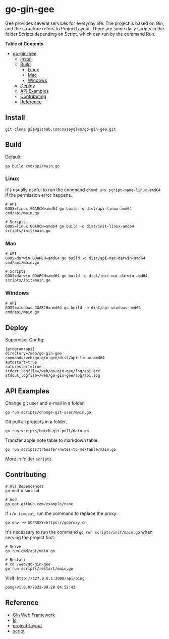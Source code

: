 # go-gin-gee

Gee provides several services for everyday life. The project is based on Gin, and the structure refers to ProjectLayout. There are some daily scripts in the folder Scripts depending on Script, which can run by the command Run.

**Table of Contents**

- [go-gin-gee](#go-gin-gee)
  - [Install](#install)
  - [Build](#build)
    - [Linux](#linux)
    - [Mac](#mac)
    - [Windows](#windows)
  - [Deploy](#deploy)
  - [API Examples](#api-examples)
  - [Contributing](#contributing)
  - [Reference](#reference)

## Install

```
git clone git@github.com:mazeyqian/go-gin-gee.git
```

## Build

Default:

```
go build cmd/api/main.go
```

### Linux

It's usually useful to run the command `chmod u+x script-name-linux-amd64` if the permission error happens.

```
# API
GOOS=linux GOARCH=amd64 go build -o dist/api-linux-amd64 cmd/api/main.go

# Scripts
GOOS=linux GOARCH=amd64 go build -o dist/init-linux-amd64 scripts/init/main.go
```

### Mac

```
# API
GOOS=darwin GOARCH=amd64 go build -o dist/api-mac-darwin-amd64 cmd/api/main.go

# Scripts
GOOS=darwin GOARCH=amd64 go build -o dist/init-mac-darwin-amd64 scripts/init/main.go
```

### Windows

```
# API
GOOS=windows GOARCH=amd64 go build -o dist/api-windows-amd64 cmd/api/main.go
```

## Deploy

Supervisor Config:

```
[program:api]
directory=/web/go-gin-gee
command=/web/go-gin-gee/dist/api-linux-amd64
autostart=true
autorestart=true
stderr_logfile=/web/go-gin-gee/log/api.err
stdout_logfile=/web/go-gin-gee/log/api.log
```

## API Examples

Change git user and e-mail in a folder.

```
go run scripts/change-git-user/main.go
```

Git pull all projects in a folder.

```
go run scripts/batch-git-pull/main.go
```

Transfer apple note table to markdown table. 

```
go run scripts/transfer-notes-to-md-table/main.go
```

More in folder `scripts`.

## Contributing

```
# All Dependences
go mod download

# Add
go get github.com/example/name
```

If `i/o timeout`, run the command to replace the proxy: 

```
go env -w GOPROXY=https://goproxy.cn
```

It's necessary to run the command `go run scripts/init/main.go` when serving the project first.

```
# Serve
go run cmd/api/main.go

# Restart
# cd /web/go-gin-gee
go run scripts/restart/main.go
```

Visit: `http://127.0.0.1:3000/api/ping`.

```
pong/v1.0.0/2022-09-29 04:52:43
```

## Reference

- [Gin Web Framework](https://github.com/gin-gonic/gin)
- [lo](https://github.com/samber/lo)
- [project-layout](https://github.com/golang-standards/project-layout)
- [script](https://github.com/bitfield/script)

